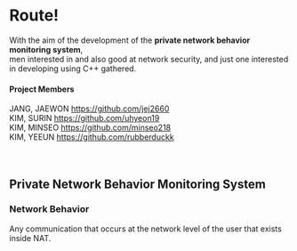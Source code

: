 # Route!
With the aim of the development of the **private network behavior monitoring system**,<br> men interested in and also good at network security, and just one interested in developing using C++ gathered.
<br>

#### Project Members<br>
JANG, JAEWON  <https://github.com/jej2660><br>
KIM, SURIN    <https://github.com/uhyeon19><br>
KIM, MINSEO   <https://github.com/minseo218><br>
KIM, YEEUN    <https://github.com/rubberduckk><br><br><br>


## Private Network Behavior Monitoring System

### Network Behavior
Any communication that occurs at the network level of the user that exists inside NAT.
